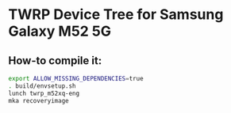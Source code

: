 # TWRP Device Tree for Samsung Galaxy M52 5G

## How-to compile it:

```bash
export ALLOW_MISSING_DEPENDENCIES=true
. build/envsetup.sh
lunch twrp_m52xq-eng
mka recoveryimage
```